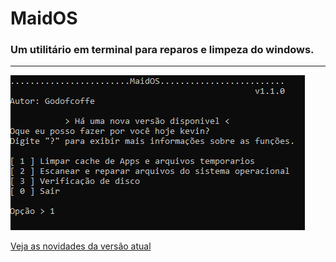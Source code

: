 # MaidOS
### Um utilitário em terminal para reparos e limpeza do windows.
***
![screenshot](/.exemplo/TEMPLATE.PNG)


[Veja as novidades da versão atual](https://github.com/Godofcoffe/MaidOS/releases/tag/v1.1.0)
